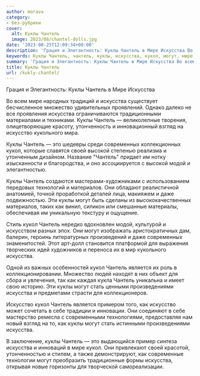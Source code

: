 ```yaml
---
author: morava
category:
- без-рубрики
cover:
  alt: Куклы Чантель
  image: 2023/08/chantel-dolls.jpg
date: '2023-08-25T12:09:34+00:00'
description: 'Грация и Элегантность: Куклы Чантель в Мире Искусства Во всем мире народных традиций и искусства существует бесчисленное множество удивительных...'
keywords: Куклы Чантель, чантель, куклы, искусства, кукол, могут, мире, искусство, множество, взгляд, кукольного, это, современных, своей, высокой, модой
summary: 'Грация и Элегантность: Куклы Чантель в Мире Искусства Во всем мире народных традиций и искусства существует бесчисленное множество удивительных...'
title: Куклы Чантель
url: /kukly-chantel/
---
```


Грация и Элегантность: Куклы Чантель в Мире Искусства

Во всем мире народных традиций и искусства существует бесчисленное множество удивительных проявлений. Однако далеко не все проявления искусства ограничиваются традиционными материалами и техниками. Куклы Чантель — великолепные творения, олицетворяющие красоту, утонченность и инновационный взгляд на искусство кукольного мира.

Куклы Чантель — это шедевры среди современных коллекционных кукол, которые славятся своей высокой степенью реализма и утонченным дизайном. Название "Чантель" придает им нотку изысканности и благородства, и оно ассоциируется с высокой модой и элегантностью.

Куклы Чантель создаются мастерами-художниками с использованием передовых технологий и материалов. Они обладают реалистичной анатомией, точной проработкой деталей лица, макияжем и даже подвижностью. Эти куклы могут быть сделаны из высококачественных материалов, таких как винил, силикон или смешанные материалы, обеспечивая им уникальную текстуру и ощущение.

Стиль кукол Чантель нередко вдохновлен модой, культурой и искусством разных эпох. Они могут изображать аристократичных дам, балерин, героинь литературных произведений и даже современных знаменитостей. Этот арт-долл становится платформой для выражения творческих идей художников и переноса их в мир кукольного искусства.

Одной из важных особенностей кукол Чантель является их роль в коллекционировании. Множество людей находят в них объект для сбора и увлечения, так как каждая кукла Чантель уникальна и имеет свою историю. Эти куклы могут стать ценными произведениями искусства и предметами страсти для коллекционеров.

Искусство кукол Чантель является примером того, как искусство может сочетать в себе традиции и инновации. Они соединяют в себе мастерство ремесла с современными технологиями, предоставляя нам новый взгляд на то, как куклы могут стать истинными произведениями искусства.

В заключение, куклы Чантель — это выдающийся пример синтеза искусства и инноваций в мире кукол. Они привлекают своей красотой, утонченностью и стилем, а также демонстрируют, как современные технологии могут преобразить традиционные формы искусства, открывая новые горизонты для творческой самореализации.